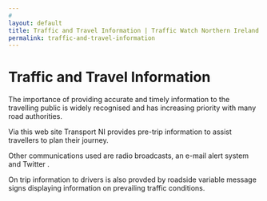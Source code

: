 ```yaml
---
# 
layout: default
title: Traffic and Travel Information | Traffic Watch Northern Ireland | nidirect
permalink: traffic-and-travel-information
---
```


# Traffic and Travel Information

The importance of providing accurate and timely information to the travelling public is widely recognised and has increasing priority with many road authorities.

Via this web site Transport NI provides pre-trip information to assist travellers to plan their journey.

	
Other communications used are radio broadcasts, an e-mail alert system and Twitter .

	
On trip information to drivers is also provded by roadside variable message signs displaying information on prevailing traffic conditions.